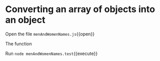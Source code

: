 # Converting an array of objects into an object  

Open the file `menAndWomenNames.js`{{open}}

The function 

Run `node menAndWomenNames.test`{{execute}}